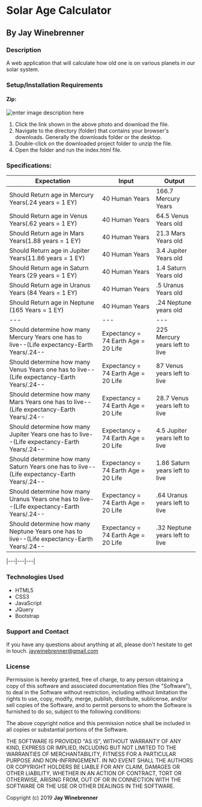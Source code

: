 # Solar Age Calculator

## By **Jay Winebrenner**

### Description

A web application that will calculate how old one is on various planets in our solar system.

### Setup/Installation Requirements

#### Zip:

![enter image description here](https://i.imgur.com/KW12jKc.jpg "read")

 1. Click the link shown in the above photo and download the file.
 2. Navigate to the directory (folder) that contains your browser's downloads. Generally the downloads folder or the desktop.
 3. Double-click on the downloaded project folder to unzip the file.
 4. Open the folder and run the index.html file.

### Specifications:

|Expectation|Input|Output|
|---|---|---|
|Should Return age in Mercury Years(.24 years = 1 EY)|40 Human Years|166.7 Mercury Years|
|Should Return age in Venus Years(.62 years = 1 EY)|40 Human Years|64.5 Venus Years old|
|Should Return age in Mars Years(1.88 years = 1 EY)|40 Human Years|21.3 Mars Years old|
|Should Return age in Jupiter Years(11.86 years = 1 EY)|40 Human Years|3.4 Jupiter Years old|
|Should Return age in Saturn Years (29 years = 1 EY)|40 Human Years|1.4 Saturn Years old|
|Should Return age in Uranus Years (84 Years = 1 EY)|40 Human Years|.5 Uranus Years old|
|Should Return age in Neptune (165 Years = 1 EY)|40 Human Years|.24 Neptune years old|
|---|---|---|
|Should determine how many Mercury Years one has to live--(Life expectancy-Earth Years/.24-- |Expectancy = 74 Earth Age = 20 Life | 225 Mercury years left to live |
|Should determine how many Venus Years one has to live--(Life expectancy-Earth Years/.24-- |Expectancy = 74 Earth Age = 20 Life | 87 Venus years left to live |
|Should determine how many Mars Years one has to live--(Life expectancy-Earth Years/.24-- |Expectancy = 74 Earth Age = 20 Life | 28.7 Venus years left to live |
|Should determine how many Jupiter Years one has to live--(Life expectancy-Earth Years/.24-- |Expectancy = 74 Earth Age = 20 Life | 4.5 Jupiter years left to live |
|Should determine how many Saturn Years one has to live--(Life expectancy-Earth Years/.24-- |Expectancy = 74 Earth Age = 20 Life | 1.86 Saturn years left to live |
|Should determine how many Uranus Years one has to live--(Life expectancy-Earth Years/.24-- |Expectancy = 74 Earth Age = 20 Life | .64 Uranus years left to live |
|Should determine how many Neptune Years one has to live--(Life expectancy-Earth Years/.24-- |Expectancy = 74 Earth Age = 20 Life | .32 Neptune years left to live |





|---|---|---|

### Technologies Used

 - HTML5
 - CSS3
 - JavaScript
 - JQuery
 - Bootstrap

### Support and Contact

If you have any questions about anything at all, please don't hesitate to get in touch. jaywinebrenner@gmail.com


### License

Permission is hereby granted, free of charge, to any person obtaining a copy of this software and associated documentation files (the "Software"), to deal in the Software without restriction, including without limitation the rights to use, copy, modify, merge, publish, distribute, sublicense, and/or sell copies of the Software, and to permit persons to whom the Software is furnished to do so, subject to the following conditions:

The above copyright notice and this permission notice shall be included in all copies or substantial portions of the Software.

THE SOFTWARE IS PROVIDED "AS IS", WITHOUT WARRANTY OF ANY KIND, EXPRESS OR IMPLIED, INCLUDING BUT NOT LIMITED TO THE WARRANTIES OF MERCHANTABILITY, FITNESS FOR A PARTICULAR PURPOSE AND NON-INFRINGEMENT. IN NO EVENT SHALL THE AUTHORS OR COPYRIGHT HOLDERS BE LIABLE FOR ANY CLAIM, DAMAGES OR OTHER LIABILITY, WHETHER IN AN ACTION OF CONTRACT, TORT OR OTHERWISE, ARISING FROM, OUT OF OR IN CONNECTION WITH THE SOFTWARE OR THE USE OR OTHER DEALINGS IN THE SOFTWARE.

Copyright (c) 2019 **Jay Winebrenner**

